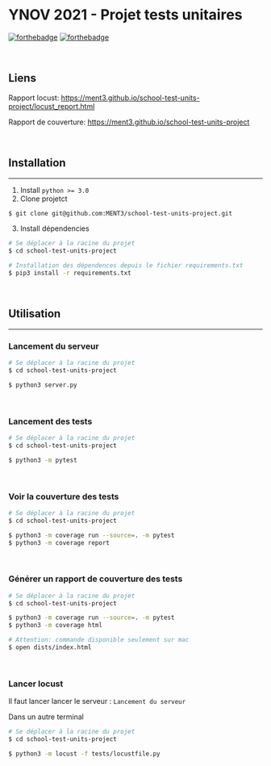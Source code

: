 # YNOV 2021 - Projet tests unitaires

[![forthebadge](https://forthebadge.com/images/badges/made-with-python.svg)](https://forthebadge.com)
[![forthebadge](https://forthebadge.com/images/badges/fixed-bugs.svg)](https://forthebadge.com)

<br>

## Liens
Rapport locust: https://ment3.github.io/school-test-units-project/locust_report.html

Rapport de couverture: https://ment3.github.io/school-test-units-project

<br>


## Installation
---

1. Install `python >= 3.0`
2. Clone projetct
  ```bash
  $ git clone git@github.com:MENT3/school-test-units-project.git
  ```
3. Install dépendencies
```bash
# Se déplacer à la racine du projet
$ cd school-test-units-project

# Installation des dépendences depuis le fichier requirements.txt
$ pip3 install -r requirements.txt
```

<br>

## Utilisation
---
### Lancement du serveur
```bash
# Se déplacer à la racine du projet
$ cd school-test-units-project

$ python3 server.py
```

<br>

### Lancement des tests
```bash
# Se déplacer à la racine du projet
$ cd school-test-units-project

$ python3 -m pytest
```

<br>

### Voir la couverture des tests
```bash
# Se déplacer à la racine du projet
$ cd school-test-units-project

$ python3 -m coverage run --source=. -m pytest
$ python3 -m coverage report
```

<br>

### Générer un rapport de couverture des tests
```bash
# Se déplacer à la racine du projet
$ cd school-test-units-project

$ python3 -m coverage run --source=. -m pytest
$ python3 -m coverage html

# Attention: commande disponible seulement sur mac
$ open dists/index.html
```

<br>

### Lancer locust
Il faut lancer lancer le serveur : `Lancement du serveur`

Dans un autre terminal
```bash
# Se déplacer à la racine du projet
$ cd school-test-units-project

$ python3 -m locust -f tests/locustfile.py
```
